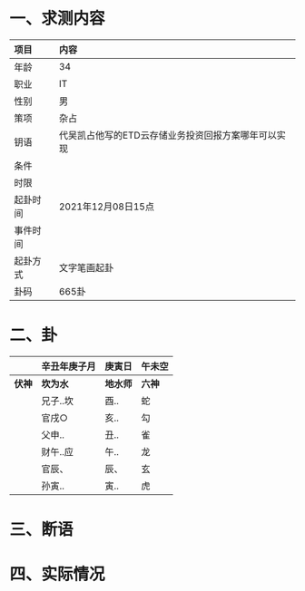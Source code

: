 # 一、求测内容
|项目|内容|
|:-|:-|
|年龄|34|
|职业|IT|
|性别|男|
|策项|杂占|
|钥语|代吴凯占他写的ETD云存储业务投资回报方案哪年可以实现|
|条件||
|时限||
|起卦时间|2021年12月08日15点|
|事件时间||
|起卦方式|文字笔画起卦|
|卦码|665卦|

# 二、卦
||辛丑年庚子月|庚寅日|午未空|
|:-|:-|:-|:-|
|**伏神**|**坎为水**|**地水师**|**六神**|
||兄子..坎|酉..|蛇|
||官戌○|亥..|勾|
||父申..|丑..|雀|
||财午..应|午..|龙|
||官辰、|辰、|玄|
||孙寅..|寅..|虎|


# 三、断语

# 四、实际情况